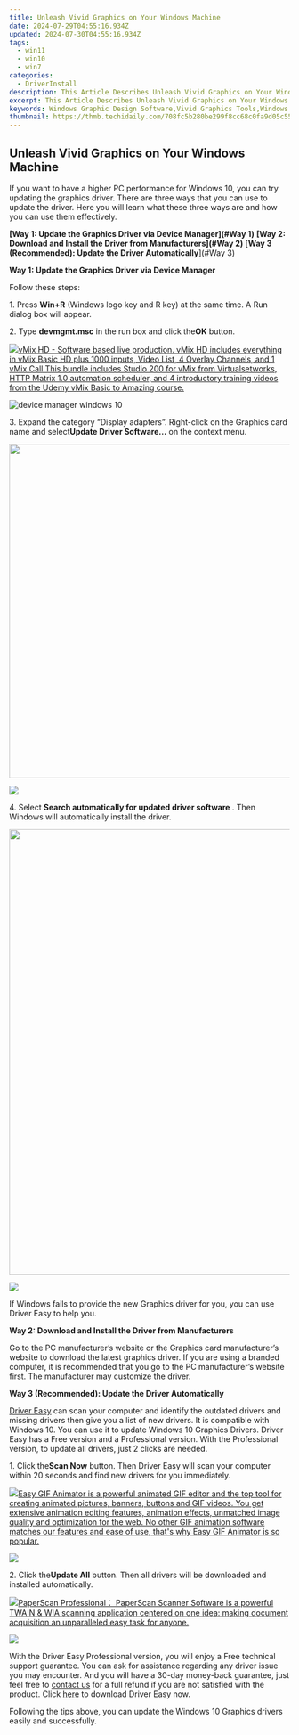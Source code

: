 ```yaml
---
title: Unleash Vivid Graphics on Your Windows Machine
date: 2024-07-29T04:55:16.934Z
updated: 2024-07-30T04:55:16.934Z
tags:
  - win11
  - win10
  - win7
categories:
  - DriverInstall
description: This Article Describes Unleash Vivid Graphics on Your Windows Machine
excerpt: This Article Describes Unleash Vivid Graphics on Your Windows Machine
keywords: Windows Graphic Design Software,Vivid Graphics Tools,Windows Graphics Enhancement,Advanced Visualization for PC,Windows-Compatible Design Software,High-Resolution Graphics for Windows,Windows Graphic Workstation Utility
thumbnail: https://thmb.techidaily.com/708fc5b280be299f8cc68c0fa9d05c55bbb14c61977d4c57361c8d572004d082.jpg
---
```


## Unleash Vivid Graphics on Your Windows Machine

 If you want to have a higher PC performance for Windows 10, you can try updating the graphics driver. There are three ways that you can use to update the driver. Here you will learn what these three ways are and how you can use them effectively.

**[Way 1: Update the Graphics Driver via Device Manager](#Way 1)**
**[Way 2: Download and Install the Driver from Manufacturers](#Way 2)**
[**Way 3 (Recommended): Update the Driver Automatically**](#Way 3)

**Way 1: Update the Graphics Driver via Device Manager**

Follow these steps:

 1\. Press **Win+R** (Windows logo key and R key) at the same time. A Run dialog box will appear.

 2\. Type **devmgmt.msc** in the run box and click the**OK** button.

<!-- affiliate ads begin -->
<a href="https://secure.2checkout.com/order/checkout.php?PRODS=4718730&QTY=1&AFFILIATE=108875&CART=1"> <img src="https://secure.avangate.com/images/merchant/ce9a6fb2becc2d235e62b125e9260102/products/copy_vMixCallScreenshot1-large.jpg" border="0">vMix HD - Software based live production. vMix HD includes everything in vMix Basic HD plus 1000 inputs, Video List, 4 Overlay Channels, and 1 vMix Call 
This bundle includes Studio 200 for vMix from Virtualsetworks, HTTP Matrix 1.0 automation scheduler, and 4 introductory training videos from the Udemy vMix Basic to Amazing course. </a>
<!-- affiliate ads end -->
![device manager windows 10](https://images.drivereasy.com/wp-content/uploads/2016/10/img_5806e27e27212.png)

 3\. Expand the category “Display adapters”. Right-click on the Graphics card name and select**Update Driver Software…**  on the context menu.

<!-- affiliate ads begin -->
<a href="https://appsumo.8odi.net/c/5597632/2087389/7443" target="_top" id="2087389"><img src="//a.impactradius-go.com/display-ad/7443-2087389" border="0" alt="" width="1200" height="600"/></a><img height="0" width="0" src="https://appsumo.8odi.net/i/5597632/2087389/7443" style="position:absolute;visibility:hidden;" border="0" />
<!-- affiliate ads end -->
![](https://images.drivereasy.com/wp-content/uploads/2016/11/img_5822c157389db.jpg)

 4\. Select **Search automatically for updated driver software** . Then Windows will automatically install the driver.

<!-- affiliate ads begin -->
<a href="https://aspironcom.sjv.io/c/5597632/1941789/21554" target="_top" id="1941789"><img src="//a.impactradius-go.com/display-ad/21554-1941789" border="0" alt="" width="650" height="800"/></a><img height="0" width="0" src="https://imp.pxf.io/i/5597632/1941789/21554" style="position:absolute;visibility:hidden;" border="0" />
<!-- affiliate ads end -->
![](https://images.drivereasy.com/wp-content/uploads/2016/11/img_5822c693d3206.png)

 If Windows fails to provide the new Graphics driver for you, you can use Driver Easy to help you.

**Way 2: Download and Install the Driver from Manufacturers**

 Go to the PC manufacturer’s website or the Graphics card manufacturer’s website to download the latest graphics driver. If you are using a branded computer, it is recommended that you go to the PC manufacturer’s website first. The manufacturer may customize the driver.

 **Way 3 (Recommended): Update the Driver Automatically**

[Driver Easy](https://tools.techidaily.com/drivereasy/download/) can scan your computer and identify the outdated drivers and missing drivers then give you a list of new drivers. It is compatible with Windows 10\. You can use it to update Windows 10 Graphics Drivers. Driver Easy has a Free version and a Professional version. With the Professional version, to update all drivers, just 2 clicks are needed.

 1\. Click the**Scan Now** button. Then Driver Easy will scan your computer within 20 seconds and find new drivers for you immediately.

<!-- affiliate ads begin -->
<a href="https://secure.2checkout.com/order/checkout.php?PRODS=174416&QTY=1&AFFILIATE=108875&CART=1"><img src="https://www.easygifanimator.net/images/gif-animator.png" border="0">Easy GIF Animator is a powerful animated GIF editor and the top tool for creating animated pictures, banners, buttons and GIF videos. You get extensive animation editing features, animation effects, unmatched image quality and optimization for the web. No other GIF animation software matches our features and ease of use, that's why Easy GIF Animator is so popular.</a>
<!-- affiliate ads end -->
![](https://www.drivereasy.com/wp-content/uploads/2017/03/Driver-Easy-Scan-Needed.jpg)

 2\. Click the**Update All** button. Then all drivers will be downloaded and installed automatically.

<!-- affiliate ads begin -->
<a href="https://secure.2checkout.com/order/checkout.php?PRODS=37540879&QTY=1&AFFILIATE=108875&CART=1"><img src="https://paperscan.orpalis.com/img/content/You_prefer_to_use.png" border="0">PaperScan Professional： PaperScan Scanner Software is a powerful TWAIN & WIA scanning application centered on one idea: making document acquisition an unparalleled easy task for anyone.</a>
<!-- affiliate ads end -->
![](https://www.drivereasy.com/wp-content/uploads/2022/02/de-update-all-rtx-3080.jpg)
  
 With the Driver Easy Professional version, you will enjoy a Free technical support guarantee. You can ask for assistance regarding any driver issue you may encounter. And you will have a 30-day money-back guarantee, just feel free to [contact us](https://tools.techidaily.com/drivereasy/download/) for a full refund if you are not satisfied with the product. Click [here](https://tools.techidaily.com/drivereasy/download/) to download Driver Easy now.

 Following the tips above, you can update the Windows 10 Graphics drivers easily and successfully.

<ins class="adsbygoogle"
     style="display:block"
     data-ad-format="autorelaxed"
     data-ad-client="ca-pub-7571918770474297"
     data-ad-slot="1223367746"></ins>



<ins class="adsbygoogle"
     style="display:block"
     data-ad-client="ca-pub-7571918770474297"
     data-ad-slot="8358498916"
     data-ad-format="auto"
     data-full-width-responsive="true"></ins>






